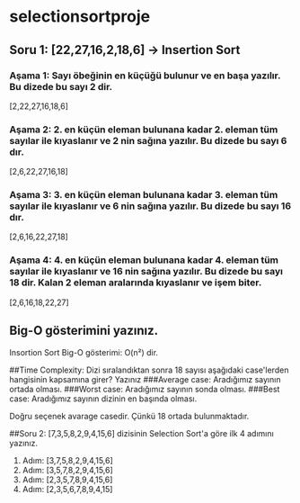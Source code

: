 # selectionsortproje
## Soru 1: [22,27,16,2,18,6] -> Insertion Sort
### Aşama 1: Sayı öbeğinin en küçüğü bulunur ve en başa yazılır. Bu dizede bu sayı 2 dir.
[2,22,27,16,18,6]
### Aşama 2: 2. en küçün eleman bulunana kadar 2. eleman tüm sayılar ile kıyaslanır ve 2 nin sağına yazılır. Bu dizede bu sayı 6 dır.
[2,6,22,27,16,18]
### Aşama 3: 3. en küçün eleman bulunana kadar 3. eleman tüm sayılar ile kıyaslanır ve 6 nin sağına yazılır. Bu dizede bu sayı 16 dır.
[2,6,16,22,27,18]
### Aşama 4: 4. en küçün eleman bulunana kadar 4. eleman tüm sayılar ile kıyaslanır ve 16 nin sağına yazılır. Bu dizede bu sayı 18 dir. Kalan 2 eleman aralarında kıyaslanır ve işem biter.
[2,6,16,18,22,27]

## Big-O gösterimini yazınız.
Insortion Sort Big-O gösterimi: O(n²) dir.

##Time Complexity: Dizi sıralandıktan sonra 18 sayısı aşağıdaki case'lerden hangisinin kapsamına girer? Yazınız
###Average case: Aradığımız sayının ortada olması.
###Worst case: Aradığımız sayının sonda olması.
###Best case: Aradığımız sayının dizinin en başında olması.

Doğru seçenek avarage casedir. Çünkü 18 ortada bulunmaktadır.

##Soru 2: [7,3,5,8,2,9,4,15,6] dizisinin Selection Sort'a göre ilk 4 adımını yazınız.

1. Adım: [3,7,5,8,2,9,4,15,6] 
2. Adım: [3,5,7,8,2,9,4,15,6]
3. Adım: [2,3,5,7,8,9,4,15,6]
4. Adım: [2,3,5,6,7,8,9,4,15]

